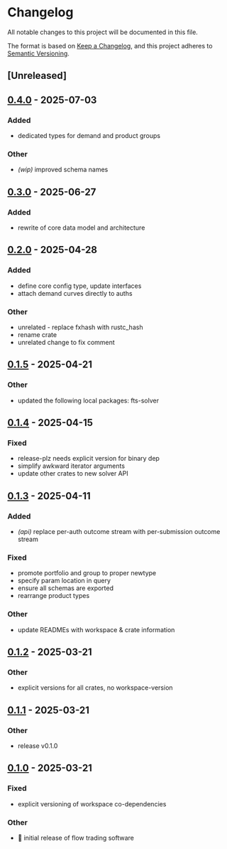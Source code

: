 # Changelog

All notable changes to this project will be documented in this file.

The format is based on [Keep a Changelog](https://keepachangelog.com/en/1.0.0/),
and this project adheres to [Semantic Versioning](https://semver.org/spec/v2.0.0.html).

## [Unreleased]

## [0.4.0](https://github.com/forward-market-design/flow-trading-service/compare/fts-core-v0.3.0...fts-core-v0.4.0) - 2025-07-03

### Added

- dedicated types for demand and product groups

### Other

- *(wip)* improved schema names

## [0.3.0](https://github.com/forward-market-design/flow-trading-service/compare/fts-core-v0.2.0...fts-core-v0.3.0) - 2025-06-27

### Added

- rewrite of core data model and architecture

## [0.2.0](https://github.com/forward-market-design/flow-trading-service/compare/fts-core-v0.1.5...fts-core-v0.2.0) - 2025-04-28

### Added

- define core config type, update interfaces
- attach demand curves directly to auths

### Other

- unrelated - replace fxhash with rustc_hash
- rename crate
- unrelated change to fix comment

## [0.1.5](https://github.com/forward-market-design/flow-trading-service/compare/fts-core-v0.1.4...fts-core-v0.1.5) - 2025-04-21

### Other

- updated the following local packages: fts-solver

## [0.1.4](https://github.com/forward-market-design/flow-trading-service/compare/fts-core-v0.1.3...fts-core-v0.1.4) - 2025-04-15

### Fixed

- release-plz needs explicit version for binary dep
- simplify awkward iterator arguments
- update other crates to new solver API

## [0.1.3](https://github.com/forward-market-design/flow-trading-service/compare/fts-core-v0.1.2...fts-core-v0.1.3) - 2025-04-11

### Added

- _(api)_ replace per-auth outcome stream with per-submission outcome stream

### Fixed

- promote portfolio and group to proper newtype
- specify param location in query
- ensure all schemas are exported
- rearrange product types

### Other

- update READMEs with workspace & crate information

## [0.1.2](https://github.com/forward-market-design/flow-trading-service/compare/fts-core-v0.1.1...fts-core-v0.1.2) - 2025-03-21

### Other

- explicit versions for all crates, no workspace-version

## [0.1.1](https://github.com/forward-market-design/flow-trading-service/compare/fts-core-v0.1.0...fts-core-v0.1.1) - 2025-03-21

### Other

- release v0.1.0

## [0.1.0](https://github.com/forward-market-design/flow-trading-service/releases/tag/fts-core-v0.1.0) - 2025-03-21

### Fixed

- explicit versioning of workspace co-dependencies

### Other

- 🚀 initial release of flow trading software
